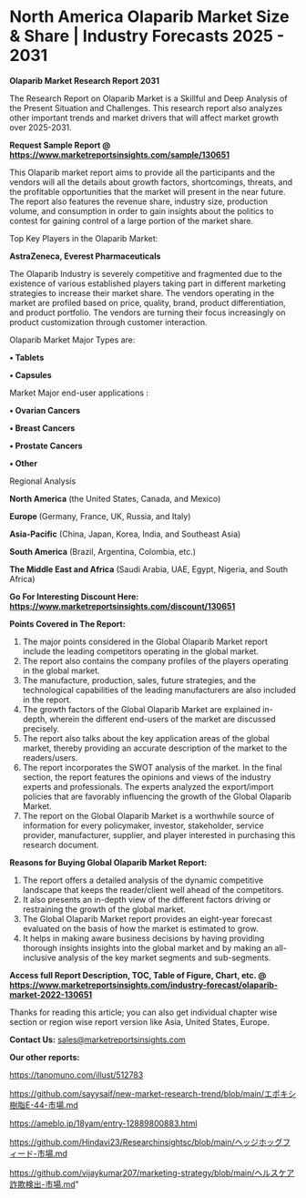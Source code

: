 # North America Olaparib Market Size & Share | Industry Forecasts 2025 - 2031

<strong>Olaparib Market Research Report 2031</strong>

The Research Report on Olaparib Market is a Skillful and Deep Analysis of the Present Situation and Challenges. This research report also analyzes other important trends and market drivers that will affect market growth over 2025-2031.

<strong>Request Sample Report @ <a href=https://www.marketreportsinsights.com/sample/130651>https://www.marketreportsinsights.com/sample/130651</a></strong>

This Olaparib market report aims to provide all the participants and the vendors will all the details about growth factors, shortcomings, threats, and the profitable opportunities that the market will present in the near future. The report also features the revenue share, industry size, production volume, and consumption in order to gain insights about the politics to contest for gaining control of a large portion of the market share.

Top Key Players in the Olaparib Market:

<strong>AstraZeneca, Everest Pharmaceuticals</strong>

The Olaparib Industry is severely competitive and fragmented due to the existence of various established players taking part in different marketing strategies to increase their market share. The vendors operating in the market are profiled based on price, quality, brand, product differentiation, and product portfolio. The vendors are turning their focus increasingly on product customization through customer interaction.

Olaparib Market Major Types are:

<strong>• Tablets

• Capsules</strong>

Market Major end-user applications :

<strong>• Ovarian Cancers

• Breast Cancers

• Prostate Cancers

• Other</strong>

Regional Analysis

</u><strong><b>North America</b></strong> (the United States, Canada, and Mexico)

<strong><b>Europe </b></strong>(Germany, France, UK, Russia, and Italy)

<strong><b>Asia-Pacific</b></strong> (China, Japan, Korea, India, and Southeast Asia)

<strong><b>South America</b></strong> (Brazil, Argentina, Colombia, etc.)

<strong><b>The Middle East and Africa</b></strong> (Saudi Arabia, UAE, Egypt, Nigeria, and South Africa)

<strong>Go For Interesting Discount Here: <a href=https://www.marketreportsinsights.com/discount/130651>https://www.marketreportsinsights.com/discount/130651</a></strong>

<strong>Points Covered in The Report:</strong>
<ol>
  <li>The major points considered in the Global Olaparib Market report include the leading competitors operating in the global market.</li>
  <li>The report also contains the company profiles of the players operating in the global market.</li>
  <li>The manufacture, production, sales, future strategies, and the technological capabilities of the leading manufacturers are also included in the report.</li>
  <li>The growth factors of the Global Olaparib Market are explained in-depth, wherein the different end-users of the market are discussed precisely.</li>
  <li>The report also talks about the key application areas of the global market, thereby providing an accurate description of the market to the readers/users.</li>
  <li>The report incorporates the SWOT analysis of the market. In the final section, the report features the opinions and views of the industry experts and professionals. The experts analyzed the export/import policies that are favorably influencing the growth of the Global Olaparib Market.</li>
  <li>The report on the Global Olaparib Market is a worthwhile source of information for every policymaker, investor, stakeholder, service provider, manufacturer, supplier, and player interested in purchasing this research document.</li>
</ol>
<strong>Reasons for Buying Global Olaparib Market Report:</strong>

<ol>
  <li>The report offers a detailed analysis of the dynamic competitive landscape that keeps the reader/client well ahead of the competitors.</li>
  <li>It also presents an in-depth view of the different factors driving or restraining the growth of the global market.</li>
  <li>The Global Olaparib Market report provides an eight-year forecast evaluated on the basis of how the market is estimated to grow.</li>
  <li>It helps in making aware business decisions by having providing thorough insights insights into the global market and by making an all-inclusive analysis of the key market segments and sub-segments.</li>
</ol>
<strong>Access full Report Description, TOC, Table of Figure, Chart, etc. @ <a href=https://www.marketreportsinsights.com/industry-forecast/olaparib-market-2022-130651>https://www.marketreportsinsights.com/industry-forecast/olaparib-market-2022-130651</a></strong>


Thanks for reading this article; you can also get individual chapter wise section or region wise report version like Asia, United States, Europe.

<strong>Contact Us:</strong>
sales@marketreportsinsights.com

<strong>Our other reports:</strong>

<a href=https://tanomuno.com/illust/512783>https://tanomuno.com/illust/512783</a>

<a href=https://github.com/sayysaif/new-market-research-trend/blob/main/エポキシ樹脂E-44-市場.md>https://github.com/sayysaif/new-market-research-trend/blob/main/エポキシ樹脂E-44-市場.md</a>

<a href=https://ameblo.jp/18yam/entry-12889800883.html>https://ameblo.jp/18yam/entry-12889800883.html</a>

<a href=https://github.com/Hindavi23/Researchinsightsc/blob/main/ヘッジホッグフィード-市場.md>https://github.com/Hindavi23/Researchinsightsc/blob/main/ヘッジホッグフィード-市場.md</a>

<a href=https://github.com/vijaykumar207/marketing-strategy/blob/main/ヘルスケア詐欺検出-市場.md>https://github.com/vijaykumar207/marketing-strategy/blob/main/ヘルスケア詐欺検出-市場.md</a>"

